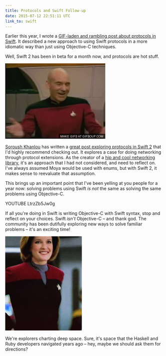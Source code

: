 ```yaml
---
title: Protocols and Swift Follow-up
date: 2015-07-12 22:51:11 UTC
link_to: swift
---
```


Earlier this year, I wrote a [GIF-laden and rambling post about protocols in Swift](/blog/protocols-and-swift/). It described a new approach to using Swift protocols in a more idiomatic way than just using Objective-C techniques.

Well, Swift 2 has been in beta for a month now, and protocols are hot stuff. 

<!-- more -->

![Captain Picard loves Swift 2 protocols](/img/blog/protocols-and-swift-follow-up/picard.gif)

[Soroush Khanlou](http://www.twitter.com/khanlou) has written a [great post exploring protocols in Swift 2](http://khanlou.com/2015/06/protocol-oriented-networking/) that I'd highly recommend checking out. It explores a case for doing networking through protocol extensions. As the creator of a [hip and cool networking library](https://github.com/ashfurrow/Moya), it's an approach that I had not considered, and need to reflect on. I've always assumed Moya would be used with enums, but with Swift 2, it makes sense to reevaluate that assumption. 

This brings up an important point that I've been yelling at you people for a year now: solving problems using Swift _is not_ the same as solving the same problems using Objective-C. 

YOUTUBE LtrzZb5Jw0g

If all you're doing in Swift is writing Objective-C with Swift syntax, stop and reflect on your choices. Swift _isn't_ Objective-C – and thank god. The community has been dutifully exploring new ways to solve familiar problems – it's an exciting time! 

![Go explore!](/img/blog/protocols-and-swift-follow-up/best_captain.gif)

We're explorers charting deep space. Sure, it's space that the Haskell and Ruby developers navigated years ago – hey, maybe we should ask them for directions?
